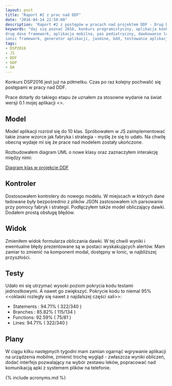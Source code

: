 ```yaml
---
layout: post
title: "Raport #2 z prac nad DDF"
date: "2016-04-14 22:50:00"
description: 'Raport #2 z postępów w pracach nad projektem DDF - Drug Dose Framework'
keywords: "daj się poznać 2016, konkurs programistyczny, aplikacja konkursowa,
drug dose framework, aplikacja mobilna, pas pediatryczny, dawkowanie leków, yeoman,
ionic framework, generator aplikacji, jasmine, bdd, testowanie aplikacji, wyjątki"
tags:
- DSP2016
- JS
- DDF
- OOP
- QA
---
```


Konkurs DSP2016 jest już na półmetku. Czas po raz kolejny pochwalić się postępami
w pracy nad DDF.

Prace dotarły do takiego etapu że uznałem za stosowne wydanie na świat wersji 0.1
mojej aplikacji <<brawa>>.

## Model

Model aplikacji rozrósł się do 10 klas. Spróbowałem w JS zaimplementować takie
znane wzorce jak fabryka i strategia - myślę że się to udało. Na chwilę obecną 
wydaje mi się że prace nad modelem zostały ukończone.

Rozbudowałem diagram UML o nowe klasy oraz zaznaczyłem interakcję  między nimi:

[Diagram klas w projekcie DDF]({{site.url}}/img/ddf002.png)

## Kontroler

Dostosowałem kontrolery do nowego modelu. W miejscach w których dane ładowane 
były bezpośrednio z plików JSON zastosowałem ich parsowanie przy pomocy fabryk
i strategii. Podłączyłem także model obliczający dawki. Dodałem prostą obsługę 
błędów.

## Widok

Zmieniłem widok formularza obliczania dawki. W tej chwili wyniki i ewentualne
błędy prezentowane są w postaci wyskakujących alertów. Mam zamiar to zmienić 
na komponent modal, dostępny w Ionic, w najbliższej przyszłości.

## Testy

Udało mi się utrzymać wysoki poziom pokrycia kodu testami jednostkowymi. A nawet
go zwiększyć. Pokrycie kodu to niemal 95% <<oklaski rozległy się nawet z 
najdalszej części sali>>:

 * Statements : 94.71% ( 322/340 )
 * Branches : 85.82% ( 115/134 )
 * Functions: 92.59% ( 75/81 )
 * Lines: 94.71% ( 322/340 )

## Plany

W ciągu kilku następnych tygodni mam zamian ogarnąć wgrywanie aplikacji na 
urządzenia mobilne, zmienić trochę wygląd - zwłaszcza wyniki obliczeń, dodać 
interfejs pozwalający na wybór zestawu leków, popracować nad komunikacją apki z
systemem plików na telefonie.

{% include acronyms.md %}
